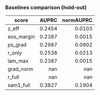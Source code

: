 ### Baselines comparison (hold-out)

| score | AUPRC | normAUPRC |
|---|---:|---:|
| z_eff | 0.2454 | 0.0103 |
| eos_margin | 0.2387 | 0.0015 |
| ps_grad | 0.2987 | 0.0802 |
| r_only | 0.2538 | 0.0213 |
| lam_max | 0.2387 | 0.0015 |
| grad_norm | nan | nan |
| r_full | nan | nan |
| sam1_full | 0.3827 | 0.1904 |
